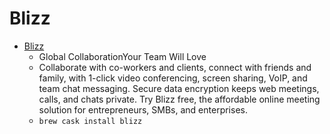 # Blizz
- [Blizz](https://www.blizz.com/)
  -  Global CollaborationYour Team Will Love
  - Collaborate with co-workers and clients, connect with friends and family, with 1-click video conferencing, screen sharing, VoIP, and team chat messaging. Secure data encryption keeps web meetings, calls, and chats private. Try Blizz free, the affordable online meeting solution for entrepreneurs, SMBs, and enterprises.
  - `brew cask install blizz`
